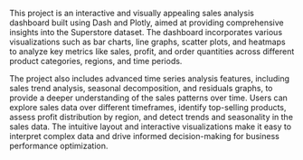This project is an interactive and visually appealing sales analysis dashboard built using Dash and Plotly, aimed at providing comprehensive insights into the Superstore dataset. The dashboard incorporates various visualizations such as bar charts, line graphs, scatter plots, and heatmaps to analyze key metrics like sales, profit, and order quantities across different product categories, regions, and time periods.

The project also includes advanced time series analysis features, including sales trend analysis, seasonal decomposition, and residuals graphs, to provide a deeper understanding of the sales patterns over time. Users can explore sales data over different timeframes, identify top-selling products, assess profit distribution by region, and detect trends and seasonality in the sales data. The intuitive layout and interactive visualizations make it easy to interpret complex data and drive informed decision-making for business performance optimization.
